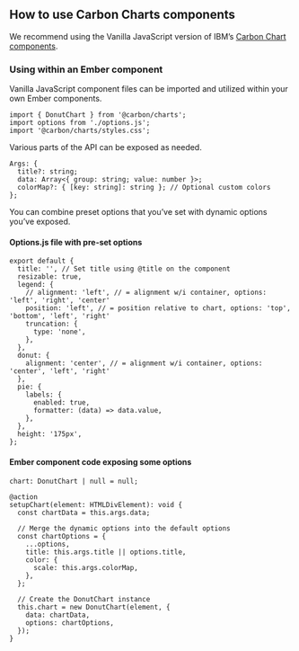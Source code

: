## How to use Carbon Charts components

We recommend using the Vanilla JavaScript version of IBM’s [Carbon Chart components](https://carbondesignsystem.com/data-visualization/chart-types/).

### Using within an Ember component

Vanilla JavaScript component files can be imported and utilized within your own Ember components.

```handlebars{data-execute=false}
import { DonutChart } from '@carbon/charts';
import options from './options.js';
import '@carbon/charts/styles.css';
```

Various parts of the API can be exposed as needed.

```handlebars{data-execute=false}
Args: {
  title?: string;
  data: Array<{ group: string; value: number }>;
  colorMap?: { [key: string]: string }; // Optional custom colors
};
```

You can combine preset options that you’ve set with dynamic options you’ve exposed.

#### Options.js file with pre-set options

```handlebars{data-execute=false}
export default {
  title: '', // Set title using @title on the component
  resizable: true,
  legend: {
    // alignment: 'left', // = alignment w/i container, options: 'left', 'right', 'center'
    position: 'left', // = position relative to chart, options: 'top', 'bottom', 'left', 'right'
    truncation: {
      type: 'none',
    },
  },
  donut: {
    alignment: 'center', // = alignment w/i container, options: 'center', 'left', 'right'
  },
  pie: {
    labels: {
      enabled: true,
      formatter: (data) => data.value,
    },
  },
  height: '175px',
};
```

#### Ember component code exposing some options

```handlebars{data-execute=false}
chart: DonutChart | null = null;

@action
setupChart(element: HTMLDivElement): void {
  const chartData = this.args.data;

  // Merge the dynamic options into the default options
  const chartOptions = {
    ...options,
    title: this.args.title || options.title,
    color: {
      scale: this.args.colorMap,
    },
  };

  // Create the DonutChart instance
  this.chart = new DonutChart(element, {
    data: chartData,
    options: chartOptions,
  });
}
```
